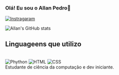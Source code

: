 ### Olá! Eu sou o Allan Pedro👋

[![Instragaram](https://img.shields.io/badge/Instagram-E4405F?style=for-the-badge&logo=instagram&logoColor=white)](https://instagram.com/allan_pedro0)

![Allan's GitHub stats](https://github-readme-stats.vercel.app/api?username=name-All4n&show_icons=true&theme=dracula)

## Linguageens que utilizo
<div style="display: inline_block"><br/>
    <img align="center" alt="Phython" src="https://img.shields.io/badge/Python-14354C?style=for-the-badge&logo=python&logoColor=white" />
    <img align="center" alt="HTML" src="https://img.shields.io/badge/HTML5-E34F26?style=for-the-badge&logo=html5&logoColor=white" />
    <img align="center" alt="CSS" src="https://img.shields.io/badge/CSS3-1572B6?style=for-the-badge&logo=css3&logoColor=white" />
</div>
Estudante de ciência da computação e dev iniciante.
